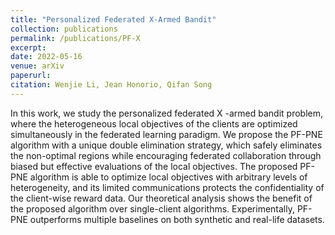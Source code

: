 ```yaml
---
title: "Personalized Federated X-Armed Bandit"
collection: publications
permalink: /publications/PF-X
excerpt: 
date: 2022-05-16
venue: arXiv
paperurl:
citation: Wenjie Li, Jean Honorio, Qifan Song
---
```



In this work, we study the personalized federated X -armed bandit problem, where
the heterogeneous local objectives of the clients are optimized simultaneously in
the federated learning paradigm. We propose the PF-PNE algorithm with a unique
double elimination strategy, which safely eliminates the non-optimal regions while
encouraging federated collaboration through biased but effective evaluations of the
local objectives. The proposed PF-PNE algorithm is able to optimize local objectives with arbitrary levels of heterogeneity, and its limited communications protects 
the confidentiality of the client-wise reward data. Our theoretical analysis shows
the benefit of the proposed algorithm over single-client algorithms. Experimentally,
PF-PNE outperforms multiple baselines on both synthetic and real-life datasets.